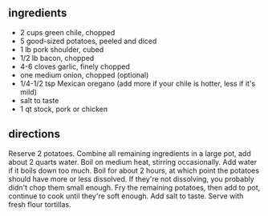 ## ingredients

* 2 cups green chile, chopped
* 5 good-sized potatoes, peeled and diced
* 1 lb pork shoulder, cubed
* 1/2 lb bacon, chopped
* 4-6 cloves garlic, finely chopped
* one medium onion, chopped (optional)
* 1/4-1/2 tsp Mexican oregano (add more if your chile is hotter, less if it's mild)
* salt to taste
* 1 qt stock, pork or chicken

## directions
Reserve 2 potatoes. Combine all remaining ingredients in a large pot, add about 2 quarts water. Boil on medium heat, stirring occasionally. Add water if it boils down too much. Boil for about 2 hours, at which point the potatoes should have more or less dissolved. If they're not dissolving, you probably didn't chop them small enough. Fry the remaining potatoes, then add to pot, continue to cook until they're soft enough. Add salt to taste.
Serve with fresh flour tortillas.
